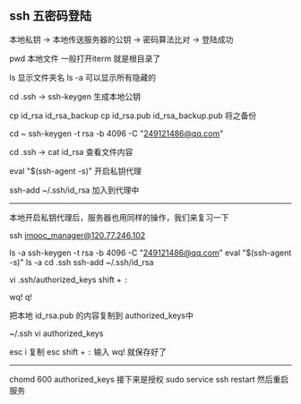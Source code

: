 ## ssh 五密码登陆

本地私钥 -> 本地传送服务器的公钥 -> 密码算法比对 -> 登陆成功

pwd 本地文件 一般打开iterm 就是根目录了

ls 显示文件夹名 ls -a 可以显示所有隐藏的

cd .ssh -> ssh-keygen 生成本地公钥

cp id_rsa id_rsa_backup
cp id_rsa.pub id_rsa_backup.pub  将之备份

cd ~ 
ssh-keygen -t rsa -b 4096 -C "249121486@qq.com"

cd .ssh   ->  cat id_rsa  查看文件内容

eval "$(ssh-agent -s)"    开启私钥代理

ssh-add ~/.ssh/id_rsa  加入到代理中

---

本地开启私钥代理后，服务器也用同样的操作，我们来复习一下

ssh imooc_manager@120.77.246.102

ls -a 
ssh-keygen -t rsa -b 4096 -C "249121486@qq.com"
eval "$(ssh-agent -s)"
ls -a  cd .ssh
ssh-add ~/.ssh/id_rsa

vi .ssh/authorized_keys   shift + `:`

wq! q!

把本地 id_rsa.pub 的内容复制到 authorized_keys中

~/.ssh   vi authorized_keys

esc   i   复制  esc shift + `:` 输入 wq! 就保存好了

---

chomd 600 authorized_keys   接下来是授权
sudo service ssh restart   然后重启服务